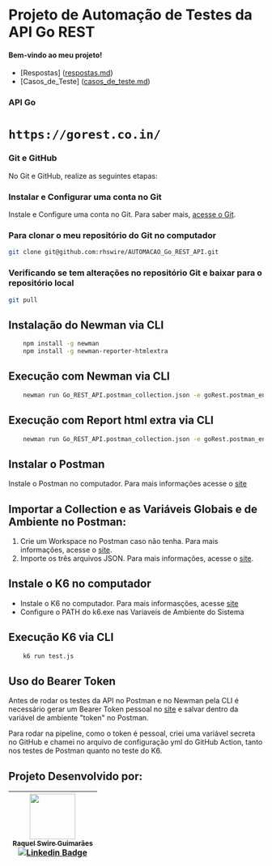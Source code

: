 # Projeto de Automação de Testes da API Go REST

#### Bem-vindo ao meu projeto!

- [Respostas] ([respostas.md](https://github.com/rhswire/AUTOMACAO_Go_REST_API/blob/main/respostas.md))
- [Casos_de_Teste] ([casos_de_teste.md](https://github.com/rhswire/AUTOMACAO_Go_REST_API/blob/main/casos_de_teste.md))


### API Go

# `https://gorest.co.in/`

### Git e GitHub

No Git e GitHub, realize as seguintes etapas:

### **Instalar e Configurar uma conta no Git** 

Instale e Configure uma conta no Git. Para saber mais, [acesse o Git](https://git-scm.com/download/win).

### **Para clonar o meu repositório do Git no computador**

 ```sh default
 git clone git@github.com:rhswire/AUTOMACAO_Go_REST_API.git
 ```

### **Verificando se tem alterações no repositório Git e baixar para o repositório local**

 ```sh default
 git pull
 ```

## Instalação do Newman via CLI
```bash
    npm install -g newman
    npm install -g newman-reporter-htmlextra
```

## Execução com Newman via CLI
```bash
    newman run Go_REST_API.postman_collection.json -e goRest.postman_environment.json -g goRest.postman_globals.json
```

## Execução com Report html extra via CLI
```bash
    newman run Go_REST_API.postman_collection.json -e goRest.postman_environment.json -g goRest.postman_globals.json -r htmlextra
```

## Instalar o Postman

Instale o Postman no computador. Para mais informações acesse o [site](https://www.postman.com/downloads/)

## Importar a Collection e as Variáveis Globais e de Ambiente no Postman:

1. Crie um Workspace no Postman caso não tenha. Para mais informações, acesse o [site](https://www.softwaretestinghelp.com/postman-collections-import-export-generate-code/).
2. Importe os três arquivos JSON. Para mais informações, acesse o [site](https://www.softwaretestinghelp.com/postman-collections-import-export-generate-code/).

## Instale o K6 no computador

- Instale o K6 no computador. Para mais informasções, acesse [site](https://k6.io/docs/get-started/installation/)
- Configure o PATH do k6.exe nas Variaveis de Ambiente do Sistema
  
## Execução K6 via CLI
```bash
    k6 run test.js
```
## Uso do Bearer Token

Antes de rodar os testes da API no Postman e no Newman pela CLI é necessário gerar um Bearer Token pessoal no [site](https://gorest.co.in/) e salvar dentro da variável de ambiente "token" no Postman.

Para rodar na pipeline, como o token é pessoal, criei uma variável secreta no GitHub e chamei no arquivo de configuração yml do GitHub Action, tanto nos testes de Postman quanto no teste do K6.

## Projeto Desenvolvido por: 
 | [<img loading="lazy" src="https://avatars.githubusercontent.com/u/93127535" width=90><br/><sub>Raquel Swire Guimarães</sub>](https://github.com/rhswire)<br/>[![Linkedin Badge](https://img.shields.io/badge/-LinkedIn-blue?style=flat-square&logo=Linkedin&logoColor=white&link=https://www.linkedin.com/in/rhswire)](https://www.linkedin.com/in/rhswire) | 
| :----------------------------------------------------------: | 